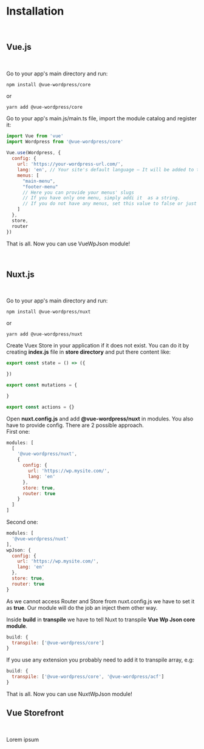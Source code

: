 # Installation

<br>

## Vue.js

<br>

Go to your app's main directory and run:
```
npm install @vue-wordpress/core
```
or
```
yarn add @vue-wordpress/core
```

Go to your app's main.js/main.ts file, import the module catalog and register it:

```javascript
import Vue from 'vue'
import Wordpress from '@vue-wordpress/core'
 
Vue.use(Wordpress, {
  config: {
    url: 'https://your-wordpress-url.com/',
    lang: 'en', // Your site's default language – It will be added to the html lang attribute.
    menus: [
      "main-menu",
      "footer-menu"
      // Here you can provide your menus' slugs
      // If you have only one menu, simply addi it  as a string.
      // If you do not have any menus, set this value to false or just delete this key
    ]
  },
  store,
  router
})
```

That is all. Now you can use VueWpJson module!

<br>

## Nuxt.js

<br>

Go to your app's main directory and run:
```
npm install @vue-wordpress/nuxt
```
or
```
yarn add @vue-wordpress/nuxt
```

Create Vuex Store in your application if it does not exist. You can do it by creating **index.js** file in **store directory** and put there content like:
```js
export const state = () => ({

})

export const mutations = {

}

export const actions = {}
```

Open **nuxt.config.js** and add **@vue-wordpress/nuxt** in modules. You also have to provide config. There are 2 possible approach.   
First one:
```js
modules: [
  [
    '@vue-wordpress/nuxt',
    {
      config: {
        url: 'https://wp.mysite.com/',
        lang: 'en'
      },
      store: true,
      router: true
    }
  ]
]
```

Second one:
```js
modules: [
  '@vue-wordpress/nuxt'
],
wpJson: {
  config: {
    url: 'https://wp.mysite.com/',
    lang: 'en'
  },
  store: true,
  router: true
}
```

As we cannot access Router and Store from nuxt.config.js we have to set it as **true**. Our module will do the job an inject them other way.

Inside **build** in **transpile** we have to tell Nuxt to transpile **Vue Wp Json core module**.
```js
build: {
  transpile: ['@vue-wordpress/core']
}
```

If you use any extension you probably need to add it to transpile array, e.g:
```js
build: {
  transpile: ['@vue-wordpress/core', '@vue-wordpress/acf']
}
```

That is all. Now you can use NuxtWpJson module!
<br>

## Vue Storefront

<br>

Lorem ipsum

<br>

